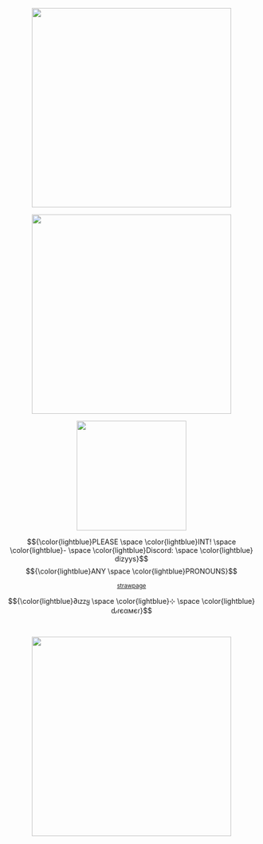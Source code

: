 </p>
<p align="center">
<img width=400 src="https://github.com/user-attachments/assets/22f4afad-6572-4173-8d11-a5dd7aa76029"
</p>
</p>
<p align="center">
<img width=400 src="https://github.com/user-attachments/assets/9a246388-96c5-417d-9c3b-dc8c96807206"
</p>


<p align="center">
<img width=220 src="https://github.com/user-attachments/assets/e860d702-b6a9-4c08-841d-83ac0201400a"
</p>

 
<div align="center">

<div align="center">
  <div align="center">


$${\color{lightblue}PLEASE \space \color{lightblue}INT! \space \color{lightblue}- \space \color{lightblue}Discord: \space \color{lightblue} dizyys}$$
$${\color{lightblue}ANY \space \color{lightblue}PRONOUNS}$$ 

 <sup>[strawpage](https://diizy.straw.page)
<p align="center">
$${\color{lightblue}∂ιᴢᴢყ \space \color{lightblue}⊹ \space \color{lightblue}ԃɾєαмєɾ}$$
<p align="center">
<img width="30" height="15" src = "https://github.com/user-attachments/assets/46b7de8f-8115-4784-97a8-b1d1f48831c2"

</p>
<p align="center">
<img width=400 src="https://github.com/user-attachments/assets/90f351fa-413b-467c-869b-03e059be739f">
</p>

